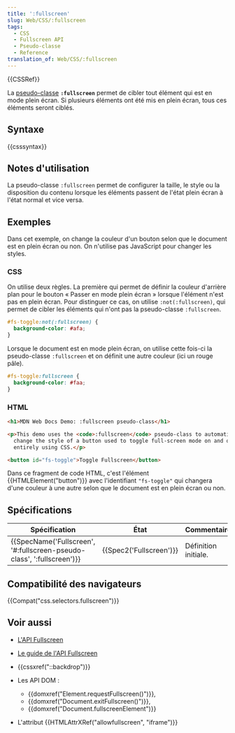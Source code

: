 ```yaml
---
title: ':fullscreen'
slug: Web/CSS/:fullscreen
tags:
  - CSS
  - Fullscreen API
  - Pseudo-classe
  - Reference
translation_of: Web/CSS/:fullscreen
---
```


{{CSSRef}}

La [pseudo-classe](/fr/docs/Web/CSS/Pseudo-classes) **`:fullscreen`** permet de cibler tout élément qui est en mode plein écran. Si plusieurs éléments ont été mis en plein écran, tous ces éléments seront ciblés.

## Syntaxe

{{csssyntax}}

## Notes d'utilisation

La pseudo-classe `:fullscreen` permet de configurer la taille, le style ou la disposition du contenu lorsque les éléments passent de l'état plein écran à l'état normal et vice versa.

## Exemples

Dans cet exemple, on change la couleur d'un bouton selon que le document est en plein écran ou non. On n'utilise pas JavaScript pour changer les styles.

### CSS

On utilise deux règles. La première qui permet de définir la couleur d'arrière plan pour le bouton « Passer en mode plein écran » lorsque l'élément n'est pas en plein écran. Pour distinguer ce cas, on utilise `:not(:fullscreen)`, qui permet de cibler les éléments qui n'ont pas la pseudo-classe `:fullscreen`.

```css
#fs-toggle:not(:fullscreen) {
  background-color: #afa;
}
```

Lorsque le document est en mode plein écran, on utilise cette fois-ci la pseudo-classe `:fullscreen` et on définit une autre couleur (ici un rouge pâle).

```css
#fs-toggle:fullscreen {
  background-color: #faa;
}
```

### HTML

```html
<h1>MDN Web Docs Demo: :fullscreen pseudo-class</h1>

<p>This demo uses the <code>:fullscreen</code> pseudo-class to automatically
  change the style of a button used to toggle full-screen mode on and off,
  entirely using CSS.</p>

<button id="fs-toggle">Toggle Fullscreen</button>
```

Dans ce fragment de code HTML, c'est l'élément {{HTMLElement("button")}} avec l'identifiant `"fs-toggle"` qui changera d'une couleur à une autre selon que le document est en plein écran ou non.

## Spécifications

| Spécification                                                                                | État                             | Commentaires         |
| -------------------------------------------------------------------------------------------- | -------------------------------- | -------------------- |
| {{SpecName('Fullscreen', '#:fullscreen-pseudo-class', ':fullscreen')}} | {{Spec2('Fullscreen')}} | Définition initiale. |

## Compatibilité des navigateurs

{{Compat("css.selectors.fullscreen")}}

## Voir aussi

- [L'API Fullscreen](/fr/docs/Web/API/Fullscreen_API)
- [Le guide de l'API Fullscreen](/fr/docs/Web/API/Fullscreen_API/Guide)
- {{cssxref("::backdrop")}}
- Les API DOM :

  - {{domxref("Element.requestFullscreen()")}},
  - {{domxref("Document.exitFullscreen()")}},
  - {{domxref("Document.fullscreenElement")}}

- L'attribut {{HTMLAttrXRef("allowfullscreen", "iframe")}}
